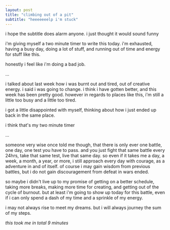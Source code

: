 ```yaml
---
layout: post
title: "climbing out of a pit"
subtitle: "heeeeeeelp i'm stuck"
---
```


i hope the subtitle does alarm anyone. i just thought it would sound funny

i'm giving myself a two minute timer to write this today. i'm exhausted, having a busy day, doing a lot of stuff, and running out of time and energy for stuff like this.

honestly i feel like i'm doing a bad job.

...

i talked about last week how i was burnt out and tired, out of creative energy. i said i was going to change. i think i have gotten better, and this week has been pretty good. however in regards to places like this, i'm still a little too busy and a little too tired.

i got a little disappointed with myself, thinking about how i just ended up back in the same place.

i think that's my two minute timer

...

someone very wise once told me though, that there is only ever one battle, one day, one test you have to pass. and you just fight that same battle every 24hrs, take that same test, live that same day. so even if it takes me a day, a week, a month, a year, or more, i still approach every day with courage, as a adventure in and of itself. of course i may gain wisdom from previous battles, but i do not gain discouragement from defeat in wars ended.

so maybe i didn't live up to my promise of getting on a better schedule, taking more breaks, making more time for creating, and getting out of the cycle of burnout.
but at least i'm going to show up today for this battle, even if i can only spend a dash of my time and a sprinkle of my energy.

i may not always rise to meet my dreams. but i will always journey the sum of my steps.

_this took me in total 9 minutes_
